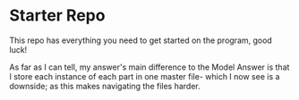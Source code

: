 # Starter Repo
This repo has everything you need to get started on the program, good luck!


As far as I can tell, my answer's main difference to the Model Answer is that I store each instance of each part in one master file- which I now see is a downside; as this makes navigating the files harder.
